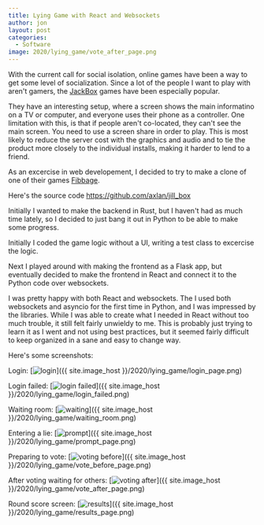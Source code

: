 ```yaml
---
title: Lying Game with React and Websockets 
author: jon
layout: post
categories:
  - Software
image: 2020/lying_game/vote_after_page.png
---
```


With the current call for social isolation, online games have been a way to get some level of socialization. Since a lot of the people I want to play with aren't gamers, the [JackBox](https://jackboxgames.com/) games have been especially popular.

They have an interesting setup, where a screen shows the main informatino on a TV or computer, and everyone uses their phone as a controller. One limitation with this, is that if people aren't co-located, they can't see the main screen. You need to use a screen share in order to play. This is most likely to reduce the server cost with the graphics and audio and to tie the product more closely to the individual installs, making it harder to lend to a friend.

As an excercise in web developement, I decided to try to make a clone of one of their games [Fibbage](https://jackboxgames.com/fibbage/).

Here's the source code <https://github.com/axlan/jill_box>

Initially I wanted to make the backend in Rust, but I haven't had as much time lately, so I decided to just bang it out in Python to be able to make some progress.

Initially I coded the game logic without a UI, writing a test class to excercise the logic.

Next I played around with making the frontend as a Flask app, but eventually decided to make the frontend in React and connect it to the Python code over websockets.

I was pretty happy with both React and websockets. The I used both websockets and asyncio for the first time in Python, and I was impressed by the libraries. While I was able to create what I needed in React without too much trouble, it still felt fairly unwieldy to me. This is probably just trying to learn it as I went and not using best practices, but it seemed fairly difficult to keep organized in a sane and easy to change way.

Here's some screenshots:

Login:
[<img class="aligncenter wp-image-373 size-medium" src="{{ site.image_host }}/2020/lying_game/login_page.png" alt="login">]({{ site.image_host }}/2020/lying_game/login_page.png)

Login failed:
[<img class="aligncenter wp-image-373 size-medium" src="{{ site.image_host }}/2020/lying_game/login_failed.png" alt="login failed">]({{ site.image_host }}/2020/lying_game/login_failed.png)

Waiting room:
[<img class="aligncenter wp-image-373 size-medium" src="{{ site.image_host }}/2020/lying_game/waiting_room.png" alt="waiting">]({{ site.image_host }}/2020/lying_game/waiting_room.png)

Entering a lie:
[<img class="aligncenter wp-image-373 size-medium" src="{{ site.image_host }}/2020/lying_game/prompt_page.png" alt="prompt">]({{ site.image_host }}/2020/lying_game/prompt_page.png)

Preparing to vote:
[<img class="aligncenter wp-image-373 size-medium" src="{{ site.image_host }}/2020/lying_game/vote_before_page.png" alt="voting before">]({{ site.image_host }}/2020/lying_game/vote_before_page.png)

After voting waiting for others:
[<img class="aligncenter wp-image-373 size-medium" src="{{ site.image_host }}/2020/lying_game/vote_after_page.png" alt="voting after">]({{ site.image_host }}/2020/lying_game/vote_after_page.png)

Round score screen:
[<img class="aligncenter wp-image-373 size-medium" src="{{ site.image_host }}/2020/lying_game/results_page.png" alt="results">]({{ site.image_host }}/2020/lying_game/results_page.png)
